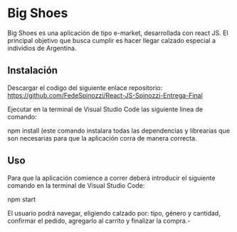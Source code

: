 # Big Shoes

Big Shoes es una aplicación de tipo e-market, desarrollada con react JS. El principal objetivo que busca cumplir es hacer llegar calzado especial a individios de Argentina.

## Instalación

Descargar el codigo del siguiente enlace repositorio:
https://github.com/FedeSpinozzi/React-JS-Spinozzi-Entrega-Final

Ejecutar en la terminal de Visual Studio Code las siguiente linea de comando:

npm install (este comando instalara todas las dependencias y librearías que son necesarias para que la aplicación corra de manera correcta.

## Uso

Para que la aplicación comience a correr deberá introducir el siguiente comando en la terminal de Visual Studio Code:

npm start


El usuario podrá navegar, eligiendo calzado por: tipo, género y cantidad, confirmar el pedido, agregarlo al carrito y finalizar la compra.-
